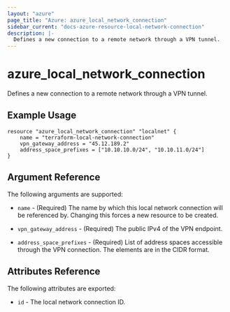 ```yaml
---
layout: "azure"
page_title: "Azure: azure_local_network_connection"
sidebar_current: "docs-azure-resource-local-network-connection"
description: |-
  Defines a new connection to a remote network through a VPN tunnel.
---
```


# azure\_local\_network\_connection

Defines a new connection to a remote network through a VPN tunnel.

## Example Usage

```
resource "azure_local_network_connection" "localnet" {
    name = "terraform-local-network-connection"
    vpn_gateway_address = "45.12.189.2"
    address_space_prefixes = ["10.10.10.0/24", "10.10.11.0/24"]
}
```

## Argument Reference

The following arguments are supported:

* `name` - (Required) The name by which this local network connection will
    be referenced by. Changing this forces a new resource to be created.

* `vpn_gateway_address` - (Required) The public IPv4 of the VPN endpoint.

* `address_space_prefixes` - (Required) List of address spaces accessible
    through the VPN connection. The elements are in the CIDR format.

## Attributes Reference

The following attributes are exported:

* `id` - The local network connection ID.
